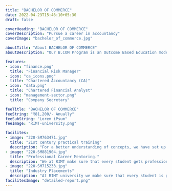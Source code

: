 ```yaml
---
title: "BACHELOR OF COMMERCE"
date: 2022-04-23T15:46:10+05:30
draft: false

coverHeading: "BACHELOR OF COMMERCE"
coverDescription: "Pursue a career in accountancy"
coverImage: "bachelor_of_commerce.jpg"

aboutTitle: "About BACHELOR OF COMMERCE"
aboutDescription: "Our B.COM Program is an Outcome Based Education model that is a three-year, six-semester full-time programme with a Selection Based Credit System (CBCS) and Grading Evaluation System. This curriculum includes baseline courses, core courses, electives for specialisation, enrichment courses, and experimental learning. The suggested curriculum takes the B.COM programme to the next level by implementing Outcome Based Education and developing experts who are skilled in their chosen domain, adaptable to the environment and culture, unfailing to the communities, ethical in all actions, and with a global outlook and approach. These goals will be met through rigorous academic processes, up-to-date and relevant curriculum, substantial industry contact and partnerships, sports, and a lively student body."

features:
- icon: "finance.png"
  title: "Financial Risk Manager"
- icon: "ca_icons.png"
  title: "Chartered Accountancy (CA)"
- icon: "data.png"
  title: "Chartered Financial Analyst"
- icon: "management-sector.png"
  title: "Company Secretary"

feeTitle: "BACHELOR OF COMMERCE"
feeString: "₹81,200/- Anually"
feeSubString: "Lorem iPsum"
feeImage: "RIMT-university.png"

facilites:
- image: "220-SM763471.jpg"
  title: "21st century practical training"
  description: "For a better understanding of concepts, we have set up advanced 21st-century tools equipped with advanced training methods so that students can learn every concept practically in a better way."
- image: "220-SM881904.jpg"
  title: "Professional Career Mentoring."
  description: "We at RIMT make sure that every student gets professional career mentoring from the industry experts to set career targets & for this we have created a career & placement cell too."
- image: "220-SM715233.jpg"
  title: "Industry Placements"
  description: "At RIMT university we make sure that every student is getting placed, each year more than 500 companies visit the campus of RIMT to hire our brightest of the talents"
facilitesImage: "detailed-report.png"
---
```


